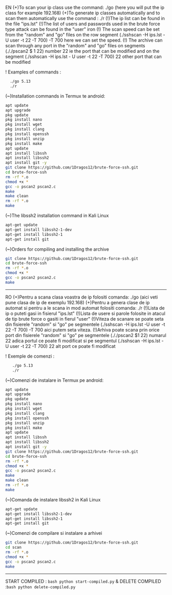 EN (+)To scan your ip class use the command:  ./go (here you will put the ip class for example 192.168)
   (+)To generate ip classes automatically and to scan them automatically use the command : ./r 
   (!)The ip list can be found in the file "ips.lst"
   (!)The list of users and passwords used in the brute force type attack can be found in the "user" iron
   (!) The scan speed can be set from the "random" and "go" files on the row segment (./sshscan -H ips.lst -U user -t 22 -T 700) -T 700 here we can set the speed.
   (!) The archive can scan through any port in the "random" and "go" files on segments (././pscan2 $ 1 22) number 22 ie the port that can be modified and on the segment (./sshscan -H ips.lst - U user -t 22 -T 700) 22 other port that can be modified
   
! Examples of commands : 
```bash
  ./go 5.13
  ./r
```
   
   (~)Installation commands in Termux te android:
```bash
apt update
apt upgrade
pkg update
pkg install nano
pkg install wget
pkg install clang
pkg install openssh
pkg install unzip
pkg install make
apt update
apt install libssh
apt install libssh2
apt install git -y
git clone https://github.com/1Dragos12/brute-force-ssh.git
cd brute-force-ssh
rm -rf *.o
chmod +x *
gcc -o pscan2 pscan2.c
make
make clean
rm -rf *.o
make
```
(~)The libssh2 installation command in Kali Linux
	 
```bash	 
apt-get update
apt-get install libssh2-1-dev
apt-get install libssh2-1
apt-get install git
```

 (~)Orders for compiling and installing the archive
```bash	 
git clone https://github.com/1Dragos12/brute-force-ssh.git
cd brute-force-ssh
rm -rf *.o
chmod +x *
gcc -o pscan2 pscan2.c
make
```
   
------------------------------------------------------------------------------------------------------------------------------------------------------------------------------------
   
   
RO (+)Pentru a scana clasa voastra de ip folositi comanda:  ./go (aici veti pune clasa de ip de exemplu 192.168)
   (+)Pentru a genera clase de ip automat si pentru a le scana in mod automat folositi comanda: ./r
   (!)Lista de ip o puteti gasi in fisierul "ips.lst"
   (!)Lista de usere si parole folosite in atacul de tip brute force o gasiti in  fierul "user"
   (!)Viteza de scanare se poate seta din fisierele "random" si "go" pe segmentele (./sshscan -H ips.lst -U user -t 22 -T 700)  -T 700 aici putem seta viteza.
   (!)Arhiva poate scana prin orice port din fisierele "random" si "go" pe segmentele (././pscan2 $1 22) numarul 22 adica portul ce poate fi modificat si pe segmentul (./sshscan -H ips.lst -U user -t 22 -T 700) 22 alt port ce poate fi modificat 
   
  ! Exemple de comenzi :
  ```bash
     ./go 5.13
     ./r
   ```
   
   (~)Comenzi de instalare in Termux pe android:
```bash
apt update
apt upgrade   
pkg update
pkg install nano
pkg install wget
pkg install clang
pkg install openssh
pkg install unzip
pkg install make
apt update
apt install libssh
apt install libssh2
apt install git -y
git clone https://github.com/1Dragos12/brute-force-ssh.git
cd brute-force-ssh
rm -rf *.o
chmod +x *
gcc -o pscan2 pscan2.c
make
make clean
rm -rf *.o
make
```



   (~)Comanda de instalare libssh2 in Kali Linux
```bash
apt-get update
apt-get install libssh2-1-dev
apt-get install libssh2-1
apt-get install git
```

   (~)Comenzi de compilare si instalare a arhivei 
```bash   
git clone https://github.com/1Dragos12/brute-force-ssh.git
cd scan
rm -rf *.o
chmod +x *
gcc -o pscan2 pscan2.c
make
```

   

------------------------------------------------------------------------------------------------------------------------------------------------------------------------------------

START COMPILED : ```bash python start-compiled.py```
&
DELETE COMPILED :```bash python delete-compiled.py```
